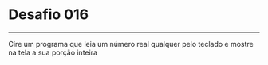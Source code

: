# Desafio **016**
---
Cire um programa que leia um número real qualquer pelo teclado e mostre na tela a sua porção inteira